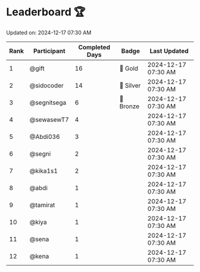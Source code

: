 # Leaderboard 🏆

Updated on: 2024-12-17 07:30 AM

| Rank | Participant       | Completed Days | Badge      | Last Updated         |
|------|-------------------|----------------|------------|----------------------|
| 1    | @gift             | 16             | 🏅 Gold     | 2024-12-17 07:30 AM |
| 2    | @sidocoder        | 14             | 🥈 Silver   | 2024-12-17 07:30 AM |
| 3    | @segnitsega       | 6              | 🥉 Bronze   | 2024-12-17 07:30 AM |
| 4    | @sewasewT7        | 4              |            | 2024-12-17 07:30 AM |
| 5    | @Abdi036          | 3              |            | 2024-12-17 07:30 AM |
| 6    | @segni            | 2              |            | 2024-12-17 07:30 AM |
| 7    | @kika1s1          | 2              |            | 2024-12-17 07:30 AM |
| 8    | @abdi             | 1              |            | 2024-12-17 07:30 AM |
| 9    | @tamirat          | 1              |            | 2024-12-17 07:30 AM |
| 10   | @kiya             | 1              |            | 2024-12-17 07:30 AM |
| 11   | @sena             | 1              |            | 2024-12-17 07:30 AM |
| 12   | @kena             | 1              |            | 2024-12-17 07:30 AM |
